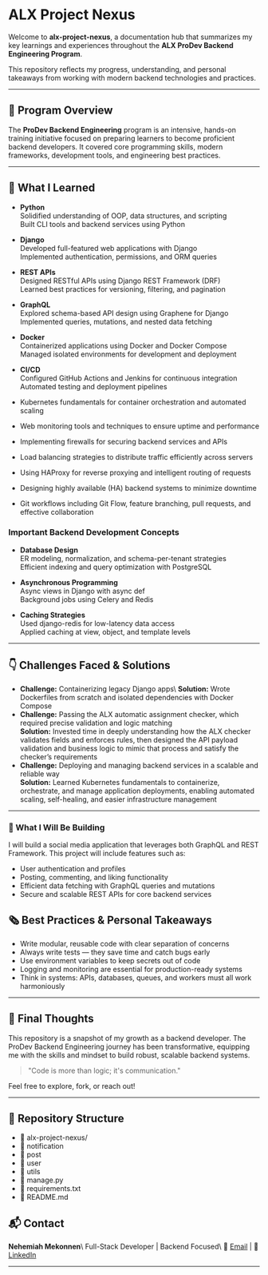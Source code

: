 # ALX Project Nexus

Welcome to **alx-project-nexus**, a documentation hub that summarizes my key learnings and experiences throughout the **ALX ProDev Backend Engineering Program**.

This repository reflects my progress, understanding, and personal takeaways from working with modern backend technologies and practices.

---

## 🚀 Program Overview

The **ProDev Backend Engineering** program is an intensive, hands-on training initiative focused on preparing learners to become proficient backend developers. It covered core programming skills, modern frameworks, development tools, and engineering best practices.

---

## 🧠 What I Learned

- **Python**  
  Solidified understanding of OOP, data structures, and scripting  
  Built CLI tools and backend services using Python

- **Django**  
  Developed full-featured web applications with Django  
  Implemented authentication, permissions, and ORM queries

- **REST APIs**  
  Designed RESTful APIs using Django REST Framework (DRF)  
  Learned best practices for versioning, filtering, and pagination

- **GraphQL**  
  Explored schema-based API design using Graphene for Django  
  Implemented queries, mutations, and nested data fetching

- **Docker**  
  Containerized applications using Docker and Docker Compose  
  Managed isolated environments for development and deployment

- **CI/CD**  
  Configured GitHub Actions and Jenkins for continuous integration  
  Automated testing and deployment pipelines
  
- Kubernetes fundamentals for container orchestration and automated scaling  
- Web monitoring tools and techniques to ensure uptime and performance  
- Implementing firewalls for securing backend services and APIs  
- Load balancing strategies to distribute traffic efficiently across servers  
- Using HAProxy for reverse proxying and intelligent routing of requests  
- Designing highly available (HA) backend systems to minimize downtime  
- Git workflows including Git Flow, feature branching, pull requests, and effective collaboration  

### Important Backend Development Concepts

- **Database Design**  
  ER modeling, normalization, and schema-per-tenant strategies  
  Efficient indexing and query optimization with PostgreSQL

- **Asynchronous Programming**  
  Async views in Django with async def  
  Background jobs using Celery and Redis

- **Caching Strategies**  
  Used django-redis for low-latency data access  
  Applied caching at view, object, and template levels

---

## 👇 Challenges Faced & Solutions

- **Challenge:** Containerizing legacy Django apps\\
  **Solution:** Wrote Dockerfiles from scratch and isolated dependencies with Docker Compose
- **Challenge:** Passing the ALX automatic assignment checker, which required precise validation and logic matching  
  **Solution:** Invested time in deeply understanding how the ALX checker validates fields and enforces rules, then designed the API payload validation and business logic to mimic that process and satisfy the   checker’s requirements
- **Challenge:** Deploying and managing backend services in a scalable and reliable way  
  **Solution:** Learned Kubernetes fundamentals to containerize, orchestrate, and manage application deployments, enabling automated scaling, self-healing, and easier infrastructure management  

---
### 🚧 What I Will Be Building

I will build a social media application that leverages both GraphQL and REST Framework. This project will include features such as:

- User authentication and profiles  
- Posting, commenting, and liking functionality  
- Efficient data fetching with GraphQL queries and mutations  
- Secure and scalable REST APIs for core backend services  

## 🗞️ Best Practices & Personal Takeaways

- Write modular, reusable code with clear separation of concerns
- Always write tests — they save time and catch bugs early
- Use environment variables to keep secrets out of code
- Logging and monitoring are essential for production-ready systems
- Think in systems: APIs, databases, queues, and workers must all work harmoniously

---

## 📌 Final Thoughts

This repository is a snapshot of my growth as a backend developer. The ProDev Backend Engineering journey has been transformative, equipping me with the skills and mindset to build robust, scalable backend systems.

> "Code is more than logic; it's communication."

Feel free to explore, fork, or reach out!

---
## 💎 Repository Structure
- 📁 alx-project-nexus/
- 📁 notification
- 📁 post
- 📁 user
- 📁 utils
- 📄 manage.py
- 📄 requirements.txt 
- 📄 README.md 

## 📬 Contact

**Nehemiah Mekonnen**\\
Full-Stack Developer | Backend Focused\\
📧 [Email](mailto:binyamm83@gmail.com) | 💼 [LinkedIn](https://www.linkedin.com/in/nehemiah-mekonnen/)

---
